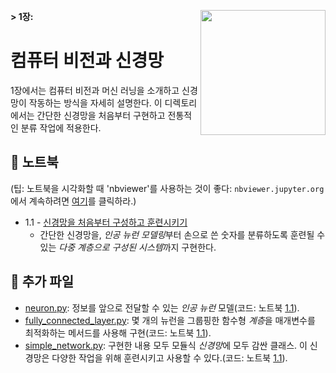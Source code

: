 **> 1장:**
<a href="https://www.packtpub.com" title="Get the book!">
    <img src="../banner_images/book_cover.png" width=200 align="right">
</a>
# 컴퓨터 비전과 신경망

1장에서는 컴퓨터 비전과 머신 러닝을 소개하고 신경망이 작동하는 방식을 자세히 설명한다. 이 디렉토리에서는 간단한 신경망을 처음부터 구현하고 전통적인 분류 작업에 적용한다. 

## :notebook: 노트북

(팁: 노트북을 시각화할 때 'nbviewer'를 사용하는 것이 좋다: `nbviewer.jupyter.org`에서 계속하려면 [여기](https://nbviewer.jupyter.org/github/PacktPublishing/Hands-On-Computer-Vision-with-Tensorflow/blob/master/ch1)를 클릭하라.) 

- 1.1 - [신경망을 처음부터 구성하고 훈련시키기](./ch1_nb1_build_and_train_neural_network_from_scratch.ipynb)
    - 간단한 신경망을, *인공 뉴런 모델링*부터 손으로 쓴 숫자를 분류하도록 훈련될 수 있는 *다중 계층으로 구성된 시스템*까지 구현한다. 
	
## :page_facing_up: 추가 파일

- [neuron.py](neuron.py): 정보를 앞으로 전달할 수 있는 *인공 뉴런* 모델(코드: 노트북 [1.1](./ch1_nb1_build_and_train_neural_network_from_scratch.ipynb)).
- [fully_connected_layer.py](fully_connected_layer.py): 몇 개의 뉴런을 그룹핑한 함수형 *계층*을 매개변수를 최적화하는 메서드를 사용해 구현(코드: 노트북 [1.1](./ch1_nb1_build_and_train_neural_network_from_scratch.ipynb)). 
- [simple_network.py](simple_network.py): 구현한 내용 모두 모듈식 *신경망*에 모두 감싼 클래스. 이 신경망은 다양한 작업을 위해 훈련시키고 사용할 수 있다.(코드: 노트북 [1.1](./ch1_nb1_build_and_train_neural_network_from_scratch.ipynb)).
